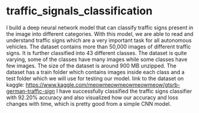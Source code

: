 # traffic_signals_classification
I build a deep neural network model that can classify traffic signs present in the image into different categories. With this model, we are able to read and understand traffic signs which are a very important task for all autonomous vehicles.
The dataset contains more than 50,000 images of different traffic signs. It is further classified into 43 different classes. The dataset is quite varying, some of the classes have many images while some classes have few images. The size of the dataset is around 900 MB unzipped. The dataset has a train folder which contains images inside each class and a test folder which we will use for testing our model.
link to the dataset on kaggle: https://www.kaggle.com/meowmeowmeowmeowmeow/gtsrb-german-traffic-sign
I have successfully classified the traffic signs classifier with 92.20% accuracy and also visualized how our accuracy and loss changes with time, which is pretty good from a simple CNN model.
